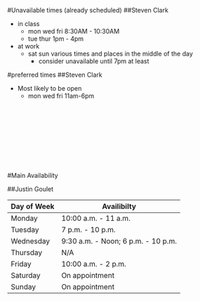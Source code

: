 #Unavailable times (already scheduled)
##Steven Clark
- in class
  - mon wed fri 8:30AM - 10:30AM
  - tue thur 1pm - 4pm
- at work
  - sat sun various times and places in the middle of the day
    - consider unavailable until 7pm at least

#preferred times
##Steven Clark
- Most likely to be open
  - mon wed fri 11am-6pm


<br><br><br><br><br><br><br><br>

#Main Availability


##Justin Goulet

|Day of Week | Availibilty|
|---|---|
|Monday|	10:00 a.m. - 11 a.m.|
|Tuesday|	7 p.m. - 10 p.m.|
|Wednesday|	9:30 a.m. - Noon; 6 p.m. - 10 p.m.|
|Thursday|	N/A|
|Friday|	10:00 a.m. - 2 p.m.|
|Saturday|	On appointment|
|Sunday|	On appointment|